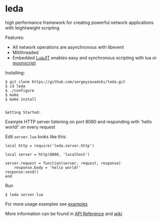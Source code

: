 leda
====

high performance framework for creating powerful network applications with leightweight scripting

Features:

* All network operations are asynchronous with libevent
* Mltithreaded
* Embedded [LuaJIT](http://luajit.org) enables easy and synchronous scripting with lua or [moonscript](http://www.moonscript.org)

Installing:

    $ git clone https://github.com/sergeyzavadski/leda.git
    $ cd leda
    $ ./configure
    $ make
    $ make install
    

	Getting Started:

Example HTTP server listening on port 8080 and responding  with 'hello world!' on every request

Edit `server.lua` looks like this:

    local http = require('leda.server.http')

    local server = http(8080, 'localhost')

    server.request = function(server, request, response)
        response.body = 'hello world!'
	response:send()
    end
    
Run

    $ leda server.lua


For more usage examples see [examples](https://github.com/sergeyzavadski/leda/tree/master/examples)

More information can be found in [API Reference](http://sergeyzavadski.github.io/leda/doc) and [wiki](https://github.com/sergeyzavadski/leda/wiki)		

